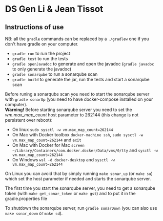 # DS Gen Li & Jean Tissot

## Instructions of use

NB: all the `gradle` commands can be replaced by a `./gradlew` one if you don't have gradle on your computer.

- `gradle run` to run the project
- `gradle test` to run the tests
- `gradle openJavadoc` to generate and open the javadoc (`gradle javadoc` to only generate the javadoc)
- `gradle sonarqube` to run a sonarqube scan
- `gradle build` to generate the jar, run the tests and start a sonarqube scan

Before runing a sonarqube scan you need to start the sonarqube server with `gradle sonarUp` (you need to have docker-compose installed on your computer).  
**Warning!** Before starting sonarqube server you need to set the _wm.max_map_count_ host parameter to 262144 (this change is not persistent over reboot):

- On linux `sudo sysctl -w vm.max_map_count=262144`
- On Mac with Docker toolbox `docker-machine ssh`, `sudo sysctl -w vm.max_map_count=262144` and `exit`
- On Mac with Docker for Mac `screen ~/Library/Containers/com.docker.docker/Data/vms/0/tty` and `sysctl -w vm.max_map_count=262144`
- On Windows `wsl -d docker-desktop` and `sysctl -w vm.max_map_count=262144`

On Linux you can avoid that by simply running `make sonar_up` (or `make su`) which set the host parameter if needed and starts the sonarqube server.

The first time you start the sonarqube server, you need to get a sonarqube token (with `make get_sonar_token` or `make gst`) and to put it in the gradle.properties file

To shutdown the sonarqube server, run `gradle sonarDown` (you can also use `make sonar_down` or `make sd`).
